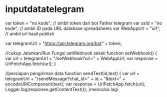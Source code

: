 # inputdatatelegram
var token = "no kode"; // ambil token dari bot Father telegram
var ssId = "no kode"; // ambil ID pada URL database spreadsheets
var WebAppUrl = "url"; // ambil url hasil publish

var telegramUrl = "https://api.telegram.org/bot" + token;

//cukup Jalankan/Run Fungsi setWebhook sekali
function setWebhook() {
var url = telegramUrl + "/setWebhook?url=" + WebAppUrl;
var response = UrlFetchApp.fetch(url);
}

//persiapan pengiriman data
function sendText(id,text) {
  var url = telegramUrl + "/sendMessage?chat_id=" + id + "&text=" + encodeURIComponent(text);
  var response = UrlFetchApp.fetch(url);
  Logger.log(response.getContentText());
}menocba lagi


